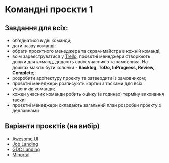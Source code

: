 # Командні проєкти 1

## Завдання для всіх: 
- об'єднатися в дві команди;
- дати назву команді; 
- обрати проєктного менеджера та скрам-майстра в кожній команді;
- всім зареєструватися у [Trello](https://trello.com/uk), проєктні менеджери створюють дошки для команд, додають своїх учасників та замовника. На дошках мають бути колонки - **Backlog, ToDo, InProgress, Review, Complete**;
- розробити архітектуру проєкту та затвердити із замовником;
- проєктні менеджери розписують картки з тасками для всіх учасників команди; 
- кожен учасник команди робить оцінку (в годинах) терміну виконання таски; 
- проєктні менеджери складають загальний план розробки проєкту з дедлайнами

## Варіанти проєктів (на вибір)

- [Awesome UI](https://www.figma.com/file/93Gda74KSuklC0cw1rSH9O/Awesome-UI---Landing-Page-(Community)?t=jREiR5HTEV6rpTSu-1)
- [Job Landing](https://www.figma.com/file/t0AxiHLvxlZCqOKYdWeBkv/job-landing-page-(Community)?t=jREiR5HTEV6rpTSu-1)
- [GDC Landing](https://www.figma.com/file/x2h68n9EPREmxAPJaVQbXS/GDC-Landingpage-(Community)?t=jREiR5HTEV6rpTSu-1)
- [Miportal](https://www.figma.com/file/IZKTp0kqkGPbAjpLaJwKDg/MiportalU?t=jREiR5HTEV6rpTSu-1)